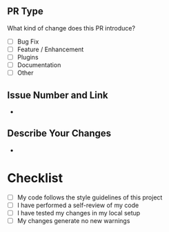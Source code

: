 ## PR Type

What kind of change does this PR introduce?

- [ ] Bug Fix
- [ ] Feature / Enhancement
- [ ] Plugins
- [ ] Documentation
- [ ] Other

## Issue Number and Link

-

## Describe Your Changes

-

# Checklist

- [ ] My code follows the style guidelines of this project
- [ ] I have performed a self-review of my code
- [ ] I have tested my changes in my local setup
- [ ] My changes generate no new warnings

